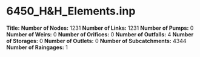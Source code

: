 # 6450_H&H_Elements.inp
**Title:** 
**Number of Nodes:** 1231
**Number of Links:** 1231
**Number of Pumps:** 0
**Number of Weirs:** 0
**Number of Orifices:** 0
**Number of Outfalls:** 4
**Number of Storages:** 0
**Number of Outlets:** 0
**Number of Subcatchments:** 4344
**Number of Raingages:** 1
